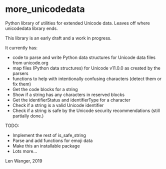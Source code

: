 # more_unicodedata
Python library of utilities for extended Unicode data. Leaves off where unicodedata library ends.

This library is an early draft and a work in progress.

It currently has:
* code to parse and write Python data structures for Unicode data files from unicode.org
* map files (Python data structures) for Unicode v11.0.0 as created by the parsers
* functions to help with intentionally confusing characters (detect them or fix them)
* Get the code blocks for a string
* Show if a string has any characters in reserved blocks
* Get the identifierStatus and identifierType for a character
* Check if a string is a valid Unicode identifier
* Check if a string is safe by the Unicode security recommendations (still partially done.)

TODO:
* Implement the rest of is_safe_string
* Parse and add functions for emoji data
* Make this an installable package
* Lots more...

Len Wanger, 2019
